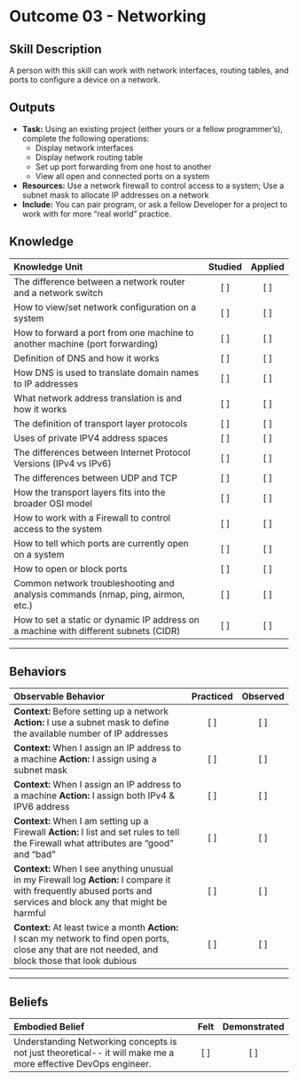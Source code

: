 # Outcome 03 - Networking

Skill Description
-----------------
A person with this skill can work with network interfaces, routing tables, and ports to configure a device on a network. 

Outputs
-------
- **Task:** Using an existing project (either yours or a fellow programmer’s), complete the following operations:
  - Display network interfaces
  - Display network routing table
  - Set up port forwarding from one host to another
  - View all open and connected ports on a system
- **Resources:**  Use a network firewall to control access to a system; Use a subnet mask to allocate IP addresses on a network
- **Include:** You can pair program, or ask a fellow Developer for a project to work with for more “real world” practice. 


## **Knowledge**

| Knowledge Unit   |      Studied      | Applied |
|:-----------------|:-----------------:|:---------:|
| The difference between a network router and a network switch | [ ] | [ ] |
| How to view/set network configuration on a system | [ ] | [ ] |
| How to forward a port from one machine to another machine (port forwarding) | [ ] | [ ] |
| Definition of DNS and how it works | [ ] | [ ] |
| How DNS is used to translate domain names to IP addresses | [ ] | [ ] |
| What network address translation is and how it works | [ ] | [ ] |
| The definition of transport layer protocols | [ ] | [ ] |
| Uses of private IPV4 address spaces | [ ] | [ ] |
| The differences between Internet Protocol Versions (IPv4 vs IPv6) | [ ] | [ ] |
| The differences between UDP and TCP | [ ] | [ ] |
| How the transport layers fits into the broader OSI model | [ ] | [ ] |
| How to work with a Firewall to control access to the system | [ ] | [ ] |
| How to tell which ports are currently open on a system | [ ] | [ ] |
| How to open or block ports | [ ] | [ ] |
| Common network troubleshooting and analysis commands (nmap, ping, airmon, etc.) | [ ] | [ ] |
| How to set a static or dynamic IP address on a machine with different subnets (CIDR) | [ ] | [ ] |




----------------


## **Behaviors**

| Observable Behavior   |      Practiced      | Observed |
|:----------------------|:------------------:|:--------:|
| **Context:** Before setting up a network **Action:** I use a subnet mask to define the available number of IP addresses | [ ] | [ ] |
| **Context:** When I assign an IP address to a machine **Action:** I assign using a subnet mask | [ ] | [ ] |
| **Context:** When I assign an IP address to a machine **Action:** I assign both IPv4 & IPV6 address | [ ] | [ ] |
| **Context:** When I am setting up a Firewall  **Action:** I list and set rules to tell the Firewall what attributes are “good” and “bad” | [ ] | [ ] |
| **Context:** When I see anything unusual in my Firewall log **Action:** I compare it with frequently abused ports and services and block any that might be harmful | [ ] | [ ] |
| **Context:** At least twice a month **Action:** I scan my network to find open ports, close any that are not needed, and block those that look dubious | [ ] | [ ] |

--------------


## **Beliefs**

| Embodied Belief   |      Felt          | Demonstrated |
|:------------------|:------------------:|:------------:|
| Understanding Networking concepts is not just theoretical-- it will make me a more effective DevOps engineer. | [ ] | [ ] |
